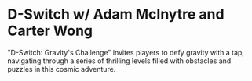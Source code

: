 # D-Switch w/ Adam McInytre and Carter Wong
"D-Switch: Gravity's Challenge" invites players to defy gravity with a tap, navigating through a series of thrilling levels filled with obstacles and puzzles in this cosmic adventure.
